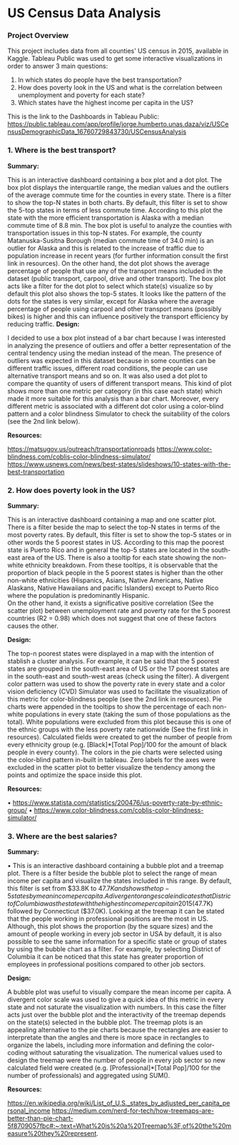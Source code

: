 # US Census Data Analysis

### Project Overview 
This project includes data from all counties' US census in 2015, available in Kaggle. Tableau Public was used to get some interactive visualizations in order to answer 3 main questions:
1. In which states do people have the best transportation?
2. How does poverty look in the US and what is the correlation between unemployment and poverty for each state? 
3. Which states have the highest income per capita in the US?

This is the link to the Dashboards in Tableau Public: https://public.tableau.com/app/profile/jorge.humberto.unas.daza/viz/USCensusDemographicData_16760729843730/USCensusAnalysis 

### 1. Where is the best transport?
**Summary:**

This is an interactive dashboard containing a box plot and a dot plot. The box plot displays the interquartile range, the median values and the outliers of the average commute time for the counties in every state. There is a filter to show the top-N states in both charts. By default, this filter is set to show the 5-top states in terms of less commute time. According to this plot the state with the more efficient transportation is Alaska with a median commute time of 8.8 min. The box plot is useful to analyze the counties with transportation issues in this top-N states. For example, the county Matanuska-Susitna Borough (median commute time of 34.0 min) is an outlier for Alaska and this is related to the increase of traffic due to population increase in recent years (for further information consult the first link in resources).
 On the other hand, the dot plot shows the average percentage of people that use any of the transport means included in the dataset (public transport, carpool, drive and other transport). The box plot acts like a filter for the dot plot to select which state(s) visualize so by default this plot also shows the top-5 states. It looks like the pattern of the dots for the states is very similar, except for Alaska where the average percentage of people using carpool and other transport means (possibly bikes) is higher and this can influence positively the transport efficiency by reducing traffic. 
 **Design:**

I decided to use a box plot instead of a bar chart because I was interested in analyzing the presence of outliers and offer a better representation of the central tendency using the median instead of the mean. The presence of outliers was expected in this dataset because in some counties can be different traffic issues, different road conditions, the people can use alternative transport means and so on. It was also used a dot plot to compare the quantity of users of different transport means. This kind of plot shows more than one metric per category (in this case each state) which made it more suitable for this analysis than a bar chart. Moreover, every different metric is associated with a different dot color using a color-blind pattern and a color blindness Simulator to check the suitability of the colors (see the 2nd link below).  

**Resources:**

https://matsugov.us/outreach/transportationroads
https://www.color-blindness.com/coblis-color-blindness-simulator/
https://www.usnews.com/news/best-states/slideshows/10-states-with-the-best-transportation 


### 2. How does poverty look in the US?
**Summary:**

This is an interactive dashboard containing a map and one scatter plot. There is a filter beside the map to select the top-N states in terms of the most poverty rates. By default, this filter is set to show the top-5 states or in other words the 5 poorest states in US. According to this map the poorest state is Puerto Rico and in general the top-5 states are located in the south-east area of the US. There is also a tooltip for each state showing the non-white ethnicity breakdown. From these tooltips, it is observable that the proportion of black people in the 5 poorest states is higher than the other non-white ethnicities (Hispanics, Asians, Native Americans, Native Alaskans, Native Hawaiians and pacific Islanders) except to Puerto Rico where the population is predominantly Hispanic.  
On the other hand, it exists a significative positive correlation (See the scatter plot) between unemployment rate and poverty rate for the 5 poorest countries (R2 = 0.98) which does not suggest that one of these factors causes the other.

**Design:**

The top-n poorest states were displayed in a map with the intention of stablish a cluster analysis. For example, it can be said that the 5 poorest states are grouped in the south-east area of US or the 17 poorest states are in the south-east and south-west areas (check using the filter). A divergent color pattern was used to show the poverty rate in every state and a color vision deficiency (CVD) Simulator was used to facilitate the visualization of this metric for color-blindness people (see the 2nd link in resources).
Pie charts were appended in the tooltips to show the percentage of each non-white populations in every state (taking the sum of those populations as the total). White populations were excluded from this plot because this is one of the ethnic groups with the less poverty rate nationwide (See the first link in resources). Calculated fields were created to get the number of people from every ethnicity group (e.g. [Black]*[Total Pop]/100 for the amount of black people in every county). The colors in the pie charts were selected using the color-blind pattern in-built in tableau.
Zero labels for the axes were excluded in the scatter plot to better visualize the tendency among the points and optimize the space inside this plot. 

**Resources:**

•	https://www.statista.com/statistics/200476/us-poverty-rate-by-ethnic-group/
•	https://www.color-blindness.com/coblis-color-blindness-simulator/ 

### 3. Where are the best salaries?
**Summary:**

•	This is an interactive dashboard containing a bubble plot and a treemap plot. There is a filter beside the bubble plot to select the range of mean income per capita and visualize the states included in this range. By default, this filter is set from $33.8K to $47.7K and shows the top-5 states by mean income per capita. A divergent orange scale indicates that District of Columbia was the state with the highest income per capita in 2015 ($47.7K) followed by Connecticut ($37.0K). 
Looking at the treemap it can be stated that the people working in professional positions are the most in US. Although, this plot shows the proportion (by the square sizes) and the amount of people working in every job sector in USA by default, it is also possible to see the same information for a specific state or group of states by using the bubble chart as a filter. For example, by selecting District of Columbia it can be noticed that this state has greater proportion of employees in professional positions compared to other job sectors.

**Design:**

A bubble plot was useful to visually compare the mean income per capita. A divergent color scale was used to give a quick idea of this metric in every state and not saturate the visualization with numbers. In this case the filter acts just over the bubble plot and the interactivity of the treemap depends on the state(s) selected in the bubble plot. 
The treemap plots is an appealing alternative to the pie charts because the rectangles are easier to interpretate than the angles and there is more space in rectangles to organize the labels, including more information and defining the color-coding without saturating the visualization. The numerical values used to design the treemap were the number of people in every job sector so new calculated field were created (e.g. [Professional]*[Total Pop]/100 for the number of professionals) and aggregated using SUM(). 

**Resources:**

https://en.wikipedia.org/wiki/List_of_U.S._states_by_adjusted_per_capita_personal_income 
https://medium.com/nerd-for-tech/how-treemaps-are-better-than-pie-chart-5f8709057fbc#:~:text=What%20is%20a%20Treemap%3F,of%20the%20measure%20they%20represent. 

